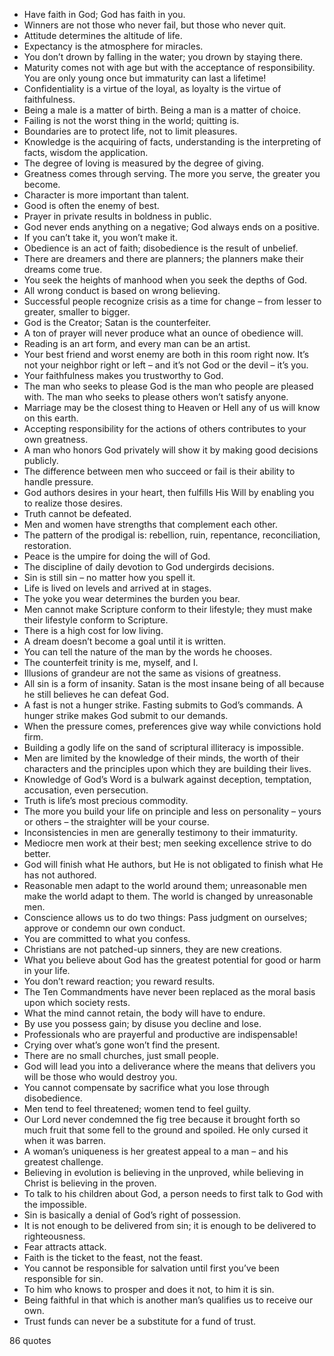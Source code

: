  - Have faith in God; God has faith in you.
 - Winners are not those who never fail, but those who never quit.
 - Attitude determines the altitude of life.
 - Expectancy is the atmosphere for miracles.
 - You don’t drown by falling in the water; you drown by staying there.
 - Maturity comes not with age but with the acceptance of responsibility. You are only young once but immaturity can last a lifetime!
 - Confidentiality is a virtue of the loyal, as loyalty is the virtue of faithfulness.
 - Being a male is a matter of birth. Being a man is a matter of choice.
 - Failing is not the worst thing in the world; quitting is.
 - Boundaries are to protect life, not to limit pleasures.
 - Knowledge is the acquiring of facts, understanding is the interpreting of facts, wisdom the application.
 - The degree of loving is measured by the degree of giving.
 - Greatness comes through serving. The more you serve, the greater you become.
 - Character is more important than talent.
 - Good is often the enemy of best.
 - Prayer in private results in boldness in public.
 - God never ends anything on a negative; God always ends on a positive.
 - If you can’t take it, you won’t make it.
 - Obedience is an act of faith; disobedience is the result of unbelief.
 - There are dreamers and there are planners; the planners make their dreams come true.
 - You seek the heights of manhood when you seek the depths of God.
 - All wrong conduct is based on wrong believing.
 - Successful people recognize crisis as a time for change – from lesser to greater, smaller to bigger.
 - God is the Creator; Satan is the counterfeiter.
 - A ton of prayer will never produce what an ounce of obedience will.
 - Reading is an art form, and every man can be an artist.
 - Your best friend and worst enemy are both in this room right now. It’s not your neighbor right or left – and it’s not God or the devil – it’s you.
 - Your faithfulness makes you trustworthy to God.
 - The man who seeks to please God is the man who people are pleased with. The man who seeks to please others won’t satisfy anyone.
 - Marriage may be the closest thing to Heaven or Hell any of us will know on this earth.
 - Accepting responsibility for the actions of others contributes to your own greatness.
 - A man who honors God privately will show it by making good decisions publicly.
 - The difference between men who succeed or fail is their ability to handle pressure.
 - God authors desires in your heart, then fulfills His Will by enabling you to realize those desires.
 - Truth cannot be defeated.
 - Men and women have strengths that complement each other.
 - The pattern of the prodigal is: rebellion, ruin, repentance, reconciliation, restoration.
 - Peace is the umpire for doing the will of God.
 - The discipline of daily devotion to God undergirds decisions.
 - Sin is still sin – no matter how you spell it.
 - Life is lived on levels and arrived at in stages.
 - The yoke you wear determines the burden you bear.
 - Men cannot make Scripture conform to their lifestyle; they must make their lifestyle conform to Scripture.
 - There is a high cost for low living.
 - A dream doesn’t become a goal until it is written.
 - You can tell the nature of the man by the words he chooses.
 - The counterfeit trinity is me, myself, and I.
 - Illusions of grandeur are not the same as visions of greatness.
 - All sin is a form of insanity. Satan is the most insane being of all because he still believes he can defeat God.
 - A fast is not a hunger strike. Fasting submits to God’s commands. A hunger strike makes God submit to our demands.
 - When the pressure comes, preferences give way while convictions hold firm.
 - Building a godly life on the sand of scriptural illiteracy is impossible.
 - Men are limited by the knowledge of their minds, the worth of their characters and the principles upon which they are building their lives.
 - Knowledge of God’s Word is a bulwark against deception, temptation, accusation, even persecution.
 - Truth is life’s most precious commodity.
 - The more you build your life on principle and less on personality – yours or others – the straighter will be your course.
 - Inconsistencies in men are generally testimony to their immaturity.
 - Mediocre men work at their best; men seeking excellence strive to do better.
 - God will finish what He authors, but He is not obligated to finish what He has not authored.
 - Reasonable men adapt to the world around them; unreasonable men make the world adapt to them. The world is changed by unreasonable men.
 - Conscience allows us to do two things: Pass judgment on ourselves; approve or condemn our own conduct.
 - You are committed to what you confess.
 - Christians are not patched-up sinners, they are new creations.
 - What you believe about God has the greatest potential for good or harm in your life.
 - You don’t reward reaction; you reward results.
 - The Ten Commandments have never been replaced as the moral basis upon which society rests.
 - What the mind cannot retain, the body will have to endure.
 - By use you possess gain; by disuse you decline and lose.
 - Professionals who are prayerful and productive are indispensable!
 - Crying over what’s gone won’t find the present.
 - There are no small churches, just small people.
 - God will lead you into a deliverance where the means that delivers you will be those who would destroy you.
 - You cannot compensate by sacrifice what you lose through disobedience.
 - Men tend to feel threatened; women tend to feel guilty.
 - Our Lord never condemned the fig tree because it brought forth so much fruit that some fell to the ground and spoiled. He only cursed it when it was barren.
 - A woman’s uniqueness is her greatest appeal to a man – and his greatest challenge.
 - Believing in evolution is believing in the unproved, while believing in Christ is believing in the proven.
 - To talk to his children about God, a person needs to first talk to God with the impossible.
 - Sin is basically a denial of God’s right of possession.
 - It is not enough to be delivered from sin; it is enough to be delivered to righteousness.
 - Fear attracts attack.
 - Faith is the ticket to the feast, not the feast.
 - You cannot be responsible for salvation until first you’ve been responsible for sin.
 - To him who knows to prosper and does it not, to him it is sin.
 - Being faithful in that which is another man’s qualifies us to receive our own.
 - Trust funds can never be a substitute for a fund of trust.

86 quotes